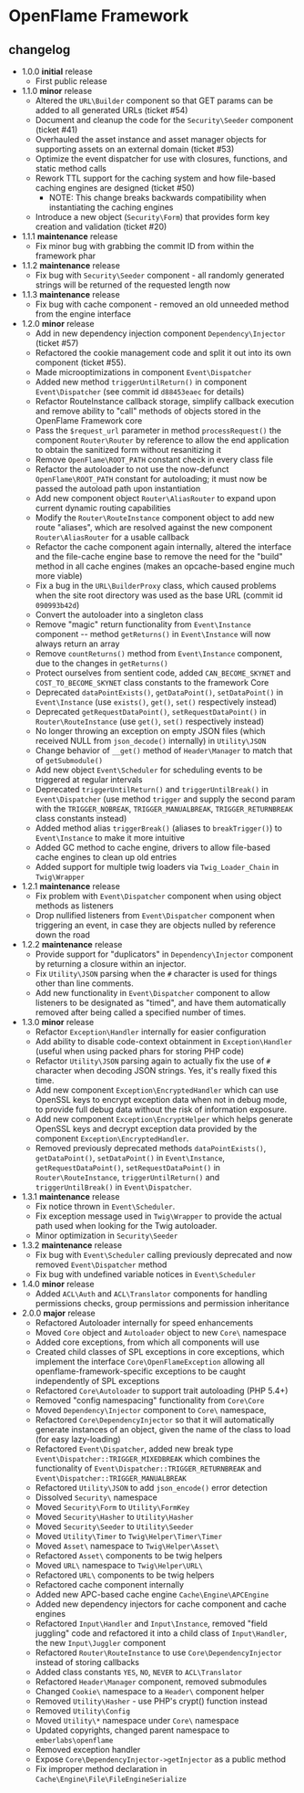 # OpenFlame Framework

## changelog

 - 1.0.0 **initial** release
	 - First public release
 - 1.1.0 **minor** release
	 - Altered the `URL\Builder` component so that GET params can be added to all generated URLs (ticket #54)
	 - Document and cleanup the code for the `Security\Seeder` component (ticket #41)
	 - Overhauled the asset instance and asset manager objects for supporting assets on an external domain (ticket #53)
	 - Optimize the event dispatcher for use with closures, functions, and static method calls
	 - Rework TTL support for the caching system and how file-based caching engines are designed (ticket #50)
		- NOTE: This change breaks backwards compatibility when instantiating the caching engines
	 - Introduce a new object (`Security\Form`) that provides form key creation and validation (ticket #20)
 - 1.1.1 **maintenance** release
	 - Fix minor bug with grabbing the commit ID from within the framework phar
 - 1.1.2 **maintenance** release
	 - Fix bug with `Security\Seeder` component - all randomly generated strings will be returned of the requested length now
 - 1.1.3 **maintenance** release
	 - Fix bug with cache component - removed an old unneeded method from the engine interface
 - 1.2.0 **minor** release
	 - Add in new dependency injection component `Dependency\Injector` (ticket #57)
	 - Refactored the cookie management code and split it out into its own component (ticket #55).
	 - Made microoptimizations in component `Event\Dispatcher`
	 - Added new method `triggerUntilReturn()` in component `Event\Dispatcher` (see commit id `d88453eaec` for details)
	 - Refactor RouteInstance callback storage, simplify callback execution and remove ability to "call" methods of objects stored in the OpenFlame Framework core
	 - Pass the `$request_url` parameter in method `processRequest()` the component `Router\Router` by reference to allow the end application to obtain the sanitized form without resanitizing it
	 - Remove `OpenFlame\ROOT_PATH` constant check in every class file
	 - Refactor the autoloader to not use the now-defunct `OpenFlame\ROOT_PATH` constant for autoloading; it must now be passed the autoload path upon instantiation
	 - Add new component object `Router\AliasRouter` to expand upon current dynamic routing capabilities
	 - Modify the `Router\RouteInstance` component object to add new route "aliases", which are resolved against the new component `Router\AliasRouter` for a usable callback
	 - Refactor the cache component again internally, altered the interface and the file-cache engine base to remove the need for the "build" method  in all cache engines (makes an opcache-based engine much more viable)
	 - Fix a bug in the `URL\BuilderProxy` class, which caused problems when the site root directory was used as the base URL (commit id `090993b42d`)
	 - Convert the autoloader into a singleton class
	 - Remove "magic" return functionality from `Event\Instance` component -- method `getReturns()` in `Event\Instance` will now always return an array
	 - Remove `countReturns()` method from `Event\Instance` component, due to the changes in `getReturns()`
	 - Protect ourselves from sentient code, added `CAN_BECOME_SKYNET` and `COST_TO_BECOME_SKYNET` class constants to the framework Core
	 - Deprecated `dataPointExists()`, `getDataPoint()`, `setDataPoint()` in `Event\Instance` (use `exists()`, `get()`, `set()` respectively instead)
	 - Deprecated `getRequestDataPoint()`, `setRequestDataPoint()` in `Router\RouteInstance` (use `get()`, `set()` respectively instead)
	 - No longer throwing an exception on empty JSON files (which received NULL from `json_decode()` internally) in `Utility\JSON`
	 - Change behavior of `__get()` method of `Header\Manager` to match that of `getSubmodule()`
	 - Add new object `Event\Scheduler` for scheduling events to be triggered at regular intervals
	 - Deprecated `triggerUntilReturn()` and `triggerUntilBreak()` in `Event\Dispatcher` (use method `trigger` and supply the second param with the `TRIGGER_NOBREAK`, `TRIGGER_MANUALBREAK`, `TRIGGER_RETURNBREAK` class constants instead)
	 - Added method alias `triggerBreak()` (aliases to `breakTrigger()`) to `Event\Instance` to make it more intuitive
	 - Added GC method to cache engine, drivers to allow file-based cache engines to clean up old entries
	 - Added support for multiple twig loaders via `Twig_Loader_Chain` in `Twig\Wrapper`
 - 1.2.1 **maintenance** release
	 - Fix problem with `Event\Dispatcher` component when using object methods as listeners
	 - Drop nullified listeners from `Event\Dispatcher` component when triggering an event, in case they are objects nulled by reference down the road
 - 1.2.2 **maintenance** release
	 - Provide support for "duplicators" in `Dependency\Injector` component by returning a closure within an injector.
	 - Fix `Utility\JSON` parsing when the `#` character is used for things other than line comments.
	 - Add new functionality in `Event\Dispatcher` component to allow listeners to be designated as "timed", and have them automatically removed after being called a specified number of times.
 - 1.3.0 **minor** release
	 - Refactor `Exception\Handler` internally for easier configuration
	 - Add ability to disable code-context obtainment in `Exception\Handler` (useful when using packed phars for storing PHP code)
	 - Refactor `Utility\JSON` parsing again to actually fix the use of `#` character when decoding JSON strings.  Yes, it's really fixed this time.
	 - Add new component `Exception\EncryptedHandler` which can use OpenSSL keys to encrypt exception data when not in debug mode, to provide full debug data without the risk of information exposure.
	 - Add new component `Exception\EncryptHelper` which helps generate OpenSSL keys and decrypt exception data provided by the component `Exception\EncryptedHandler`.
	 - Removed previously deprecated methods  `dataPointExists()`, `getDataPoint()`, `setDataPoint()` in `Event\Instance`, `getRequestDataPoint()`, `setRequestDataPoint()` in `Router\RouteInstance`, `triggerUntilReturn()` and `triggerUntilBreak()` in `Event\Dispatcher`.
 - 1.3.1 **maintenance** release
	 - Fix notice thrown in `Event\Scheduler`.
	 - Fix exception message used in `Twig\Wrapper` to provide the actual path used when looking for the Twig autoloader.
	 - Minor optimization in `Security\Seeder`
 - 1.3.2 **maintenance** release
	 - Fix bug with `Event\Scheduler` calling previously deprecated and now removed `Event\Dispatcher` method
	 - Fix bug with undefined variable notices in `Event\Scheduler`
 - 1.4.0 **minor** release
	 - Added `ACL\Auth` and `ACL\Translator` components for handling permissions checks, group permissions and permission inheritance
 - 2.0.0 **major** release
	 - Refactored Autoloader internally for speed enhancements
	 - Moved `Core` object and `Autoloader` object to new `Core\` namespace
	 - Added core exceptions, from which all components will use
	 - Created child classes of SPL exceptions in core exceptions, which implement the interface `Core\OpenFlameException` allowing all openflame-framework-specific exceptions to be caught independently of SPL exceptions
	 - Refactored `Core\Autoloader` to support trait autoloading (PHP 5.4+)
	 - Removed "config namespacing" functionality from `Core\Core`
	 - Moved `Dependency\Injector` component to `Core\` namespace,
	 - Refactored `Core\DependencyInjector` so that it will automatically generate instances of an object, given the name of the class to load (for easy lazy-loading)
	 - Refactored `Event\Dispatcher`, added new break type `Event\Dispatcher::TRIGGER_MIXEDBREAK` which combines the functionality of `Event\Dispatcher::TRIGGER_RETURNBREAK` and `Event\Dispatcher::TRIGGER_MANUALBREAK`
	 - Refactored `Utility\JSON` to add `json_encode()` error detection
	 - Dissolved `Security\` namespace
	 - Moved `Security\Form` to `Utility\FormKey`
	 - Moved `Security\Hasher` to `Utility\Hasher`
	 - Moved `Security\Seeder` to `Utility\Seeder`
	 - Moved `Utility\Timer` to `Twig\Helper\Timer\Timer`
	 - Moved `Asset\` namespace to `Twig\Helper\Asset\`
	 - Refactored `Asset\` components to be twig helpers
	 - Moved `URL\` namespace to `Twig\Helper\URL\`
	 - Refactored `URL\` components to be twig helpers
	 - Refactored cache component internally
	 - Added new APC-based cache engine `Cache\Engine\APCEngine`
	 - Added new dependency injectors for cache component and cache engines
	 - Refactored `Input\Handler` and `Input\Instance`, removed "field juggling" code and refactored it into a child class of `Input\Handler`, the new `Input\Juggler` component
	 - Refactored `Router\RouteInstance` to use `Core\DependencyInjector` instead of storing callbacks
	 - Added class constants `YES`, `NO`, `NEVER` to `ACL\Translator`
	 - Refactored `Header\Manager` component, removed submodules
	 - Changed `Cookie\` namespace to a `Header\` component helper
	 - Removed `Utility\Hasher` - use PHP's crypt() function instead
	 - Removed `Utility\Config`
	 - Moved `Utility\*` namespace under `Core\` namespace
	 - Updated copyrights, changed parent namespace to `emberlabs\openflame`
	 - Removed exception handler
	 - Expose `Core\DependencyInjector->getInjector` as a public method
	 - Fix improper method declaration in `Cache\Engine\File\FileEngineSerialize`
